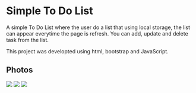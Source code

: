# Simple To Do List

A simple To Do List where the user do a list that using local storage, the list can appear everytime the page is refresh. You can add, update and delete task from the list.

This project was developted using html, bootstrap and JavaScript.


## Photos
![](https://i.imgur.com/nZE2gE4.png)
![](https://i.imgur.com/qUX0hEX.png)
![](https://i.imgur.com/KNyPRIv.png)
